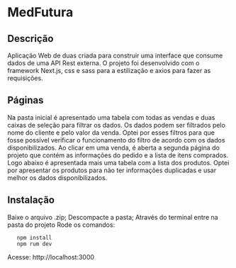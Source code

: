 # MedFutura

## Descrição
   Aplicação Web de duas criada para construir uma interface que consume dados de uma API Rest externa. O projeto foi desenvolvido com o framework Next.js, css e sass para a estilização e axios para fazer as requisições.


## Páginas
   Na pasta inicial é apresentado uma tabela com todas as vendas e duas caixas de seleção para filtrar os dados. Os dados podem ser filtrados pelo nome do cliente e pelo valor da venda. Optei por esses filtros para que fosse possível verificar o funcionamento do filtro de acordo com os dados disponibilizados.
   Ao clicar em uma venda, é aberta a segunda página do projeto que contém as informações do pedido e a lista de itens comprados. Logo abaixo é apresentada mais uma tabela com a lista dos produtos. Optei por apresentar os produtos para não ter informações duplicadas e usar  melhor os dados disponibilizados.


## Instalação

 Baixe o arquivo .zip;
 Descompacte a pasta;
 Através do terminal entre na pasta do projeto
 Rode os comandos:
```
   npm install
   npm rum dev
```
Acesse: http://localhost:3000
